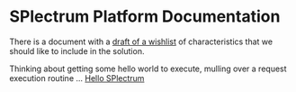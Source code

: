 # SPlectrum Platform Documentation

There is a document with a [draft of a wishlist](./wishlist-draft.md) of characteristics that we should like to include in the solution.

Thinking about getting some hello world to execute, mulling over a request execution routine ... [Hello SPlectrum](./proof-of-concept/hello-splectrum.md)
